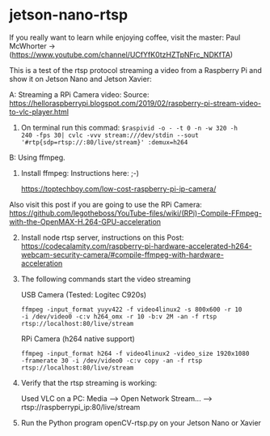 # jetson-nano-rtsp

If you really want to learn while enjoying coffee, visit the master: Paul McWhorter -> (https://www.youtube.com/channel/UCfYfK0tzHZTpNFrc_NDKfTA)

This is a test of the rtsp protocol streaming a video from a Raspberry Pi and show it on Jetson Nano and Jetson Xavier:

A: Streaming a RPi Camera video:
    Source: https://helloraspberrypi.blogspot.com/2019/02/raspberry-pi-stream-video-to-vlc-player.html

1. On terminal run this commad: 
    <code>$raspivid -o - -t 0 -n -w 320 -h 240 -fps 30| cvlc -vvv stream:///dev/stdin --sout '#rtp{sdp=rtsp://:80/live/stream}' :demux=h264</code>

B: Using ffmpeg.

1. Install ffmpeg:   Instructions here:  ;-)

    https://toptechboy.com/low-cost-raspberry-pi-ip-camera/
                  
  Also visit this post if you are going to use the RPi Camera: 
    https://github.com/legotheboss/YouTube-files/wiki/(RPi)-Compile-FFmpeg-with-the-OpenMAX-H.264-GPU-acceleration
    
2. Install node rtsp server, instructions on this Post:
    https://codecalamity.com/raspberry-pi-hardware-accelerated-h264-webcam-security-camera/#compile-ffmpeg-with-hardware-acceleration
    
3. The following commands start the video streaming 
      
      USB Camera (Tested: Logitec C920s) 
      
      <code>ffmpeg -input_format yuyv422 -f video4linux2 -s 800x600 -r 10 -i /dev/video0 -c:v h264_omx -r 10 -b:v 2M -an -f rtsp rtsp://localhost:80/live/stream</code>
      
      RPi Camera (h264 native support)
      
      <code>ffmpeg -input_format h264 -f video4linux2 -video_size 1920x1080 -framerate 30 -i /dev/video0 -c:v copy -an -f rtsp rtsp://localhost:80/live/stream</code>

4. Verify that the rtsp streaming is working:
  
    Used VLC on a PC: Media --> Open Network Stream... --> rtsp://raspberrypi_ip:80/live/stream
    
5. Run the Python program openCV-rtsp.py on your Jetson Nano or Xavier 

